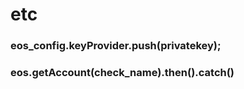 etc
===

### eos_config.keyProvider.push(privatekey);

###  eos.getAccount(check_name).then().catch()
